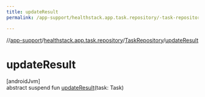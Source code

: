 ```yaml
---
title: updateResult
permalink: /app-support/healthstack.app.task.repository/-task-repository/update-result.html

---
```

//[app-support](../../../index.html)/[healthstack.app.task.repository](../index.html)/[TaskRepository](index.html)/[updateResult](update-result.html)



# updateResult



[androidJvm]\
abstract suspend fun [updateResult](update-result.html)(task: Task)




